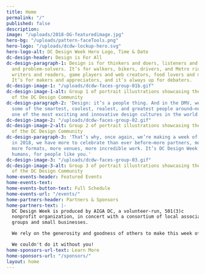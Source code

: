 ```yaml
---
title: Home
permalink: "/"
published: false
description: 
image: "/uploads/2018-OG-featuredimage.jpg"
hero-bg: "/uploads/pattern-faceTools.png"
hero-logo: "/uploads/dcdw-lockup-hero.svg"
hero-logo-alt: DC Design Week Hero Logo, Time & Date
dc-design-header: Design is For All
dc-design-paragraph-1: Design is for thinkers and doers, listeners and seers, go-getters
  and problem-solvers. It’s for walkers, bikers, drivers, and Metro riders. It’s for
  writers and readers, game players and web creators, food lovers and museum-goers.
  It’s for makers and appreciators, and it’s always up for debaters.
dc-design-image-1: "/uploads/dcdw-faces-group-01b.gif"
dc-design-image-1-alt: Group 1 of portrait illustrations showcasing the diversity
  of the DC Design Community
dc-design-paragraph-2: 'Design: it’s a people thing. And in the DMV, we’re home to
  some of the smartest, coolest, realest, and greatest people around—not to mention
  one of the most exciting and innovative design cultures in the world.'
dc-design-image-2: "/uploads/dcdw-faces-group-02.gif"
dc-design-image-2-alt: Group 2 of portrait illustrations showcasing the diversity
  of the DC Design Community
dc-design-paragraph-3: 'That’s why, once again, we’re making a week of it all. And
  in 2018, we have more to celebrate than ever before—more partners, more experts,
  more formats, more venues, more incredible work. It’s DC Design Week: by our city’s
  humans, for people like you.'
dc-design-image-3: "/uploads/dcdw-faces-group-03.gif"
dc-design-image-3-alt: Group 3 of portrait illustrations showcasing the diversity
  of the DC Design Community
home-events-header: Featured Events
home-events-text: 
home-events-button-text: Full Schedule
home-events-url: "/events/"
home-partners-header: Partners & Sponsors
home-partners-text: |-
  DC Design Week is produced by AIGA DC, a volunteer-run, 501(3)c
  nonprofit organization, in concert with a consortium of local associations, meetup
  groups and small businesses.

  We rely on the generosity and goodness of others to make this week of celebration a reality. Major thanks to the following partners and sponsors for your support and commitment to the DC design community.

  We couldn't do it without you!
home-sponsors-url-text: Learn More
home-sponsors-url: "/sponsors/"
layout: home
---
```


